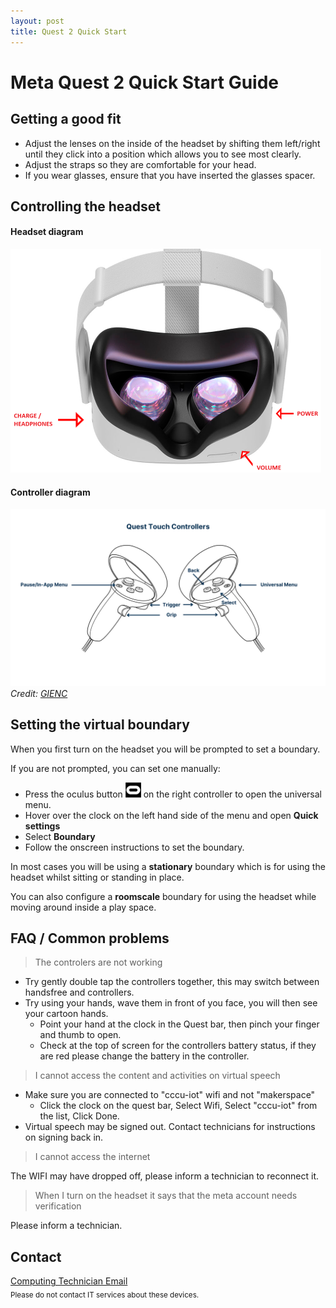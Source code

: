 ```yaml
---
layout: post
title: Quest 2 Quick Start
---
```


# Meta Quest 2 Quick Start Guide

## Getting a good fit

* Adjust the lenses on the inside of the headset by shifting them left/right until they click into a position which allows you to see most clearly.
* Adjust the straps so they are comfortable for your head.
* If you wear glasses, ensure that you have inserted the glasses spacer.

## Controlling the headset

#### Headset diagram 

![Meta quest 2 headset labelled](assets/headset.png)

#### Controller diagram  

![Meta quest 2 controller labelled](assets/controllers.png)  
*Credit:* [*GIENC*](https://learn.gienc.org/course/meta-quest-2-user-guide/meta-quest-2-user-guide)

## Setting the virtual boundary

When you first turn on the headset you will be prompted to set a boundary.

If you are not prompted, you can set one manually:

* Press the oculus button ![Quest button](assets/quest-button.png) on the right controller to open the universal menu.
* Hover over the clock on the left hand side of the menu and open **Quick settings**
* Select **Boundary**
* Follow the onscreen instructions to set the boundary.

In most cases you will be using a **stationary** boundary which is for using the headset whilst sitting or standing in place.

You can also configure a **roomscale** boundary for using the headset while moving around inside a play space.

## FAQ / Common problems

> The controlers are not working

* Try gently double tap the controllers together, this may switch between handsfree and controllers.
* Try using your hands, wave them in front of you face, you will then see your cartoon hands.
  * Point your hand at the clock in the Quest bar, then pinch your finger and thumb to open.
  * Check at the top of screen for the controllers battery status, if they are red please change the battery in the controller.

> I cannot access the content and activities on virtual speech

* Make sure you are connected to "cccu-iot" wifi and not "makerspace"
    * Click the clock on the quest bar, Select Wifi, Select "cccu-iot" from the list, Click Done.
* Virtual speech may be signed out. Contact technicians for instructions on signing back in.

> I cannot access the internet

The WIFI may have dropped off, please inform a technician to reconnect it.

> When I turn on the headset it says that the meta account needs verification

Please inform a technician.

## Contact

[Computing Technician Email](mailto:computingtech@canterbury.ac.uk)  
<sub>Please do not contact IT services about these devices.<sub>
